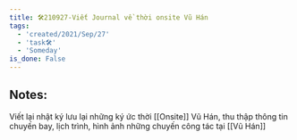 ```yaml
---
title: 🛠️210927-Viết Journal về thời onsite Vũ Hán
tags:
  - 'created/2021/Sep/27'
  - 'task🛠️'
  - 'Someday'
is_done: False
---
```


## Notes:
Viết lại nhật ký lưu lại những ký ức thời [[Onsite]] Vũ Hán, thu thập thông tin chuyến bay, lịch trình, hình ảnh những chuyến công tác tại [[Vũ Hán]]